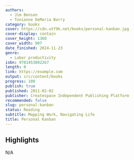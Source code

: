 ```yaml
---
authors:
  - Jim Benson
  - Tonianne DeMaria Barry
category: books
cover: https://cdn.utf9k.net/books/personal-kanban.jpg
cover-display: contain
cover_height: 1360
cover_width: 907
date_finished: 2024-11-23
genre:
  - Labor productivity
isbn: 9781453802267
length: 0
link: https://example.com
output: src/content/books
progress: 100
publish: true
published: 2011-02-02
publisher: Createspace Independent Publishing Platform
recommended: false
slug: personal-kanban
status: Reading
subtitle: Mapping Work, Navigating Life
title: Personal Kanban
---
```

## Highlights

N/A